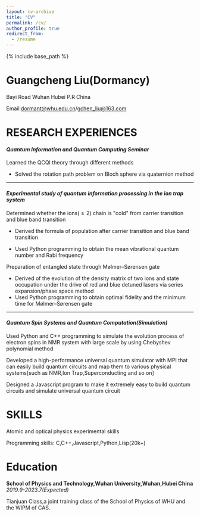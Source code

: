 ```yaml
---
layout: cv-archive
title: "CV"
permalink: /cv/
author_profile: true
redirect_from:
  - /resume
---
```


<style>
a.uline {text-decoration:underline;}
</style>

{% include base_path %}



# **Guangcheng Liu(Dormancy)**

Bayi Road Wuhan Hubei P.R China

Email:[dormant@whu.edu.cn](mailto:dormant@whu.edu.cn)/[gchen_liu@163.com](mailto:gchen_liu@163.com)

# **RESEARCH EXPERIENCES**

#### *Quantum Information and Quantum Computing Seminar*

Learned the QCQI theory through different methods

+ Solved the rotation path problem on Bloch sphere via quaternion method

---

#### *Experimental study of quantum information processing in the ion trap system*

Determined whether the ions($\ge2$) chain is "cold" from carrier transition and blue band transition

+ Derived the formula of population after carrier transition and blue band transition

+ Used Python programming to obtain the mean vibrational quantum number and Rabi frequency

Preparation of entangled state through Mølmer–Sørensen gate

+ Derived of the evolution of the density matrix of two ions and state occupation under the drive of red and blue detuned lasers via series expansion/phase space method
+ Used Python programming to obtain optimal fidelity and the minimum time for Mølmer–Sørensen gate

---

#### *Quantum Spin Systems and Quantum Computation(Simulation)*

Used Python and C++ programming to simulate the evolution process of electron spins in NMR system with large scale by using Chebyshev polynomial method

Developed a high-performance universal quantum simulator with MPI that can easily build quantum circuits and map them to various physical systems[such as NMR,Ion Trap,Superconducting and so on]

Designed a Javascript program to make it extremely easy to build quantum circuits and simulate universal quantum circuit

# SKILLS

Atomic and optical physics experimental skills

Programming skills: C,C++,Javascript,Python,Lisp(20k+)

# **Education**

**School of Physics and Technology,Wuhan University,Wuhan,Hubei China**    *2019.9-2023.7(Expected)*

Tianjuan Class,a joint training class of the School of Physics of WHU and the WIPM of CAS.
